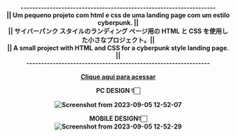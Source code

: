 <strong> 
<div align="center"> 
     ------------------------------------------------------------------- <br>
   || Um pequeno projeto com html e css de uma landing page com um estilo cyberpunk. || <br> 
  || サイバーパンク スタイルのランディング ページ用の HTML と CSS を使用した小さなプロジェクト。||<br>
 || A small project with HTML and CSS for a cyberpunk style landing page.  || <br>
                --------------------------------------------------------------- <br>
  
[Clique aqui para acessar](https://luckxsz.github.io/CyberPunk-Login-Page/)

PC DESIGN  👇🏻 <br>

![Screenshot from 2023-09-05 12-52-07](https://github.com/LuckxSz/CyberPunk-Login-Page/assets/135531180/f16a061e-208f-4b32-9098-f21f80a9613f)

MOBILE DESIGN👇🏻<br>
![Screenshot from 2023-09-05 12-52-29](https://github.com/LuckxSz/CyberPunk-Login-Page/assets/135531180/273a4450-9928-4771-8454-50c5d247158d)
</div>

<strong/>
